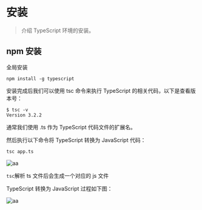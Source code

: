 # 安装

> 介绍 TypeScript 环境的安装。

## npm 安装

全局安装

```
npm install -g typescript
```

安装完成后我们可以使用 tsc 命令来执行 TypeScript 的相关代码，以下是查看版本号：

```
$ tsc -v
Version 3.2.2
```

通常我们使用 .ts 作为 TypeScript 代码文件的扩展名。

然后执行以下命令将 TypeScript 转换为 JavaScript 代码：

```bash
tsc app.ts
```

![aa](/images/ts/2022-11-21-03.png)

`tsc`解析 ts 文件后会生成一个对应的 js 文件

TypeScript 转换为 JavaScript 过程如下图：

![aa](/images/ts/2022-11-21-04.png)
